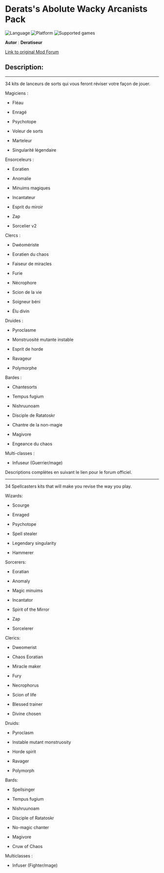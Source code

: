 # Derats's Abolute Wacky Arcanists Pack

![Language](https://img.shields.io/static/v1?label=language&message=english%20%7C%20french%20%7C%20&color=informational)
![Platform](https://img.shields.io/static/v1?label=platform&message=windows%20%7C%20macOS%20%7C%20&color=informational)
![Supported games](https://img.shields.io/static/v1?label=supported%20games&message=BGEE%20%7C%20BG2EE%20%7C%20EET%20%7C%20IWDEE%20%7C&color=dodgerblue)

**Autor** : **Deratiseur**

[Link to original Mod Forum](https://www.baldursgateworld.fr/viewtopic.php?t=33790)


## Description:
------------

34 kits de lanceurs de sorts qui vous feront réviser votre façon de jouer.

Magiciens :

- Fléau

- Enragé

- Psychotope

- Voleur de sorts

- Marteleur

- Singularité légendaire

Ensorceleurs :

- Eoratien

- Anomalie

- Minuims magiques

- Incantateur

- Esprit du miroir

- Zap

- Sorcelier v2

Clercs :

- Dwéomériste

- Eoratien du chaos

- Faiseur de miracles

- Furie

- Nécrophore

- Scion de la vie

- Soigneur béni

- Élu divin

Druides :

- Pyroclasme

- Monstruosité mutante instable

- Esprit de horde

- Ravageur

- Polymorphe

Bardes :

- Chantesorts

- Tempus fugium

- Nishruunoam

- Disciple de Ratatoskr

- Chantre de la non-magie

- Magivore

- Engeance du chaos

Multi-classes :

- Infuseur (Guerrier/mage)

Descriptions complètes en suivant le lien pour le forum officiel.

------------

34 Spellcasters kits that will make you revise the way you play.

Wizards:

- Scourge

- Enraged

- Psychotope

- Spell stealer

- Legendary singularity

- Hammerer

Sorcerers:

- Eoratian

- Anomaly

- Magic minuims

- Incantator

- Spirit of the Mirror

- Zap

- Sorcelerer

Clerics:

- Dweomerist

- Chaos Eoratian

- Miracle maker

- Fury

- Necrophorus

- Scion of life

- Blessed trainer

- Divine chosen

Druids:

- Pyroclasm

- Instable mutant monstruosity

- Horde spirit

- Ravager

- Polymorph

Bards:

- Spellsinger

- Tempus fugium

- Nishruunoam

- Disciple of Ratatoskr

- No-magic chanter

- Magivore

- Cruw of Chaos

Multiclasses :

- Infuser (Fighter/mage)

